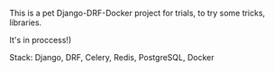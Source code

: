 This is a pet Django-DRF-Docker project for trials, 
to try some tricks, libraries.

It's in proccess!)

Stack:
Django, DRF, Celery, Redis, PostgreSQL, Docker
